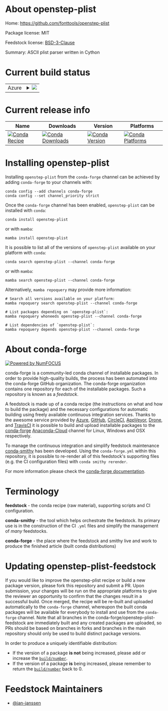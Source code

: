 About openstep-plist
====================

Home: https://github.com/fonttools/openstep-plist

Package license: MIT

Feedstock license: [BSD-3-Clause](https://github.com/conda-forge/openstep-plist-feedstock/blob/main/LICENSE.txt)

Summary: ASCII plist parser written in Cython

Current build status
====================


<table>
    
  <tr>
    <td>Azure</td>
    <td>
      <details>
        <summary>
          <a href="https://dev.azure.com/conda-forge/feedstock-builds/_build/latest?definitionId=16957&branchName=main">
            <img src="https://dev.azure.com/conda-forge/feedstock-builds/_apis/build/status/openstep-plist-feedstock?branchName=main">
          </a>
        </summary>
        <table>
          <thead><tr><th>Variant</th><th>Status</th></tr></thead>
          <tbody><tr>
              <td>linux_64_python3.10.____cpython</td>
              <td>
                <a href="https://dev.azure.com/conda-forge/feedstock-builds/_build/latest?definitionId=16957&branchName=main">
                  <img src="https://dev.azure.com/conda-forge/feedstock-builds/_apis/build/status/openstep-plist-feedstock?branchName=main&jobName=linux&configuration=linux_64_python3.10.____cpython" alt="variant">
                </a>
              </td>
            </tr><tr>
              <td>linux_64_python3.7.____cpython</td>
              <td>
                <a href="https://dev.azure.com/conda-forge/feedstock-builds/_build/latest?definitionId=16957&branchName=main">
                  <img src="https://dev.azure.com/conda-forge/feedstock-builds/_apis/build/status/openstep-plist-feedstock?branchName=main&jobName=linux&configuration=linux_64_python3.7.____cpython" alt="variant">
                </a>
              </td>
            </tr><tr>
              <td>linux_64_python3.8.____cpython</td>
              <td>
                <a href="https://dev.azure.com/conda-forge/feedstock-builds/_build/latest?definitionId=16957&branchName=main">
                  <img src="https://dev.azure.com/conda-forge/feedstock-builds/_apis/build/status/openstep-plist-feedstock?branchName=main&jobName=linux&configuration=linux_64_python3.8.____cpython" alt="variant">
                </a>
              </td>
            </tr><tr>
              <td>linux_64_python3.9.____cpython</td>
              <td>
                <a href="https://dev.azure.com/conda-forge/feedstock-builds/_build/latest?definitionId=16957&branchName=main">
                  <img src="https://dev.azure.com/conda-forge/feedstock-builds/_apis/build/status/openstep-plist-feedstock?branchName=main&jobName=linux&configuration=linux_64_python3.9.____cpython" alt="variant">
                </a>
              </td>
            </tr><tr>
              <td>osx_64_python3.10.____cpython</td>
              <td>
                <a href="https://dev.azure.com/conda-forge/feedstock-builds/_build/latest?definitionId=16957&branchName=main">
                  <img src="https://dev.azure.com/conda-forge/feedstock-builds/_apis/build/status/openstep-plist-feedstock?branchName=main&jobName=osx&configuration=osx_64_python3.10.____cpython" alt="variant">
                </a>
              </td>
            </tr><tr>
              <td>osx_64_python3.7.____cpython</td>
              <td>
                <a href="https://dev.azure.com/conda-forge/feedstock-builds/_build/latest?definitionId=16957&branchName=main">
                  <img src="https://dev.azure.com/conda-forge/feedstock-builds/_apis/build/status/openstep-plist-feedstock?branchName=main&jobName=osx&configuration=osx_64_python3.7.____cpython" alt="variant">
                </a>
              </td>
            </tr><tr>
              <td>osx_64_python3.8.____cpython</td>
              <td>
                <a href="https://dev.azure.com/conda-forge/feedstock-builds/_build/latest?definitionId=16957&branchName=main">
                  <img src="https://dev.azure.com/conda-forge/feedstock-builds/_apis/build/status/openstep-plist-feedstock?branchName=main&jobName=osx&configuration=osx_64_python3.8.____cpython" alt="variant">
                </a>
              </td>
            </tr><tr>
              <td>osx_64_python3.9.____cpython</td>
              <td>
                <a href="https://dev.azure.com/conda-forge/feedstock-builds/_build/latest?definitionId=16957&branchName=main">
                  <img src="https://dev.azure.com/conda-forge/feedstock-builds/_apis/build/status/openstep-plist-feedstock?branchName=main&jobName=osx&configuration=osx_64_python3.9.____cpython" alt="variant">
                </a>
              </td>
            </tr><tr>
              <td>win_64_python3.10.____cpython</td>
              <td>
                <a href="https://dev.azure.com/conda-forge/feedstock-builds/_build/latest?definitionId=16957&branchName=main">
                  <img src="https://dev.azure.com/conda-forge/feedstock-builds/_apis/build/status/openstep-plist-feedstock?branchName=main&jobName=win&configuration=win_64_python3.10.____cpython" alt="variant">
                </a>
              </td>
            </tr><tr>
              <td>win_64_python3.7.____cpython</td>
              <td>
                <a href="https://dev.azure.com/conda-forge/feedstock-builds/_build/latest?definitionId=16957&branchName=main">
                  <img src="https://dev.azure.com/conda-forge/feedstock-builds/_apis/build/status/openstep-plist-feedstock?branchName=main&jobName=win&configuration=win_64_python3.7.____cpython" alt="variant">
                </a>
              </td>
            </tr><tr>
              <td>win_64_python3.8.____cpython</td>
              <td>
                <a href="https://dev.azure.com/conda-forge/feedstock-builds/_build/latest?definitionId=16957&branchName=main">
                  <img src="https://dev.azure.com/conda-forge/feedstock-builds/_apis/build/status/openstep-plist-feedstock?branchName=main&jobName=win&configuration=win_64_python3.8.____cpython" alt="variant">
                </a>
              </td>
            </tr><tr>
              <td>win_64_python3.9.____cpython</td>
              <td>
                <a href="https://dev.azure.com/conda-forge/feedstock-builds/_build/latest?definitionId=16957&branchName=main">
                  <img src="https://dev.azure.com/conda-forge/feedstock-builds/_apis/build/status/openstep-plist-feedstock?branchName=main&jobName=win&configuration=win_64_python3.9.____cpython" alt="variant">
                </a>
              </td>
            </tr>
          </tbody>
        </table>
      </details>
    </td>
  </tr>
</table>

Current release info
====================

| Name | Downloads | Version | Platforms |
| --- | --- | --- | --- |
| [![Conda Recipe](https://img.shields.io/badge/recipe-openstep--plist-green.svg)](https://anaconda.org/conda-forge/openstep-plist) | [![Conda Downloads](https://img.shields.io/conda/dn/conda-forge/openstep-plist.svg)](https://anaconda.org/conda-forge/openstep-plist) | [![Conda Version](https://img.shields.io/conda/vn/conda-forge/openstep-plist.svg)](https://anaconda.org/conda-forge/openstep-plist) | [![Conda Platforms](https://img.shields.io/conda/pn/conda-forge/openstep-plist.svg)](https://anaconda.org/conda-forge/openstep-plist) |

Installing openstep-plist
=========================

Installing `openstep-plist` from the `conda-forge` channel can be achieved by adding `conda-forge` to your channels with:

```
conda config --add channels conda-forge
conda config --set channel_priority strict
```

Once the `conda-forge` channel has been enabled, `openstep-plist` can be installed with `conda`:

```
conda install openstep-plist
```

or with `mamba`:

```
mamba install openstep-plist
```

It is possible to list all of the versions of `openstep-plist` available on your platform with `conda`:

```
conda search openstep-plist --channel conda-forge
```

or with `mamba`:

```
mamba search openstep-plist --channel conda-forge
```

Alternatively, `mamba repoquery` may provide more information:

```
# Search all versions available on your platform:
mamba repoquery search openstep-plist --channel conda-forge

# List packages depending on `openstep-plist`:
mamba repoquery whoneeds openstep-plist --channel conda-forge

# List dependencies of `openstep-plist`:
mamba repoquery depends openstep-plist --channel conda-forge
```


About conda-forge
=================

[![Powered by
NumFOCUS](https://img.shields.io/badge/powered%20by-NumFOCUS-orange.svg?style=flat&colorA=E1523D&colorB=007D8A)](https://numfocus.org)

conda-forge is a community-led conda channel of installable packages.
In order to provide high-quality builds, the process has been automated into the
conda-forge GitHub organization. The conda-forge organization contains one repository
for each of the installable packages. Such a repository is known as a *feedstock*.

A feedstock is made up of a conda recipe (the instructions on what and how to build
the package) and the necessary configurations for automatic building using freely
available continuous integration services. Thanks to the awesome service provided by
[Azure](https://azure.microsoft.com/en-us/services/devops/), [GitHub](https://github.com/),
[CircleCI](https://circleci.com/), [AppVeyor](https://www.appveyor.com/),
[Drone](https://cloud.drone.io/welcome), and [TravisCI](https://travis-ci.com/)
it is possible to build and upload installable packages to the
[conda-forge](https://anaconda.org/conda-forge) [Anaconda-Cloud](https://anaconda.org/)
channel for Linux, Windows and OSX respectively.

To manage the continuous integration and simplify feedstock maintenance
[conda-smithy](https://github.com/conda-forge/conda-smithy) has been developed.
Using the ``conda-forge.yml`` within this repository, it is possible to re-render all of
this feedstock's supporting files (e.g. the CI configuration files) with ``conda smithy rerender``.

For more information please check the [conda-forge documentation](https://conda-forge.org/docs/).

Terminology
===========

**feedstock** - the conda recipe (raw material), supporting scripts and CI configuration.

**conda-smithy** - the tool which helps orchestrate the feedstock.
                   Its primary use is in the construction of the CI ``.yml`` files
                   and simplify the management of *many* feedstocks.

**conda-forge** - the place where the feedstock and smithy live and work to
                  produce the finished article (built conda distributions)


Updating openstep-plist-feedstock
=================================

If you would like to improve the openstep-plist recipe or build a new
package version, please fork this repository and submit a PR. Upon submission,
your changes will be run on the appropriate platforms to give the reviewer an
opportunity to confirm that the changes result in a successful build. Once
merged, the recipe will be re-built and uploaded automatically to the
`conda-forge` channel, whereupon the built conda packages will be available for
everybody to install and use from the `conda-forge` channel.
Note that all branches in the conda-forge/openstep-plist-feedstock are
immediately built and any created packages are uploaded, so PRs should be based
on branches in forks and branches in the main repository should only be used to
build distinct package versions.

In order to produce a uniquely identifiable distribution:
 * If the version of a package **is not** being increased, please add or increase
   the [``build/number``](https://docs.conda.io/projects/conda-build/en/latest/resources/define-metadata.html#build-number-and-string).
 * If the version of a package **is** being increased, please remember to return
   the [``build/number``](https://docs.conda.io/projects/conda-build/en/latest/resources/define-metadata.html#build-number-and-string)
   back to 0.

Feedstock Maintainers
=====================

* [@jan-janssen](https://github.com/jan-janssen/)

